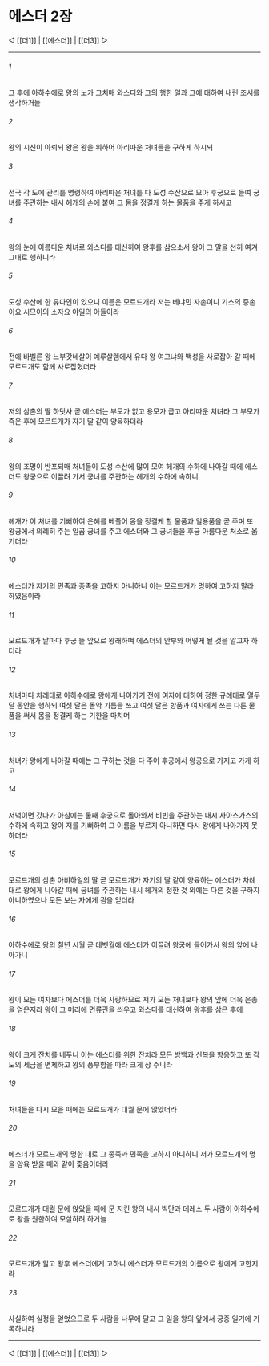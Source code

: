 # 에스더 2장

◁ [[더1]] | [[에스더]] | [[더3]] ▷
***

###### 1
그 후에 아하수에로 왕의 노가 그치매 와스디와 그의 행한 일과 그에 대하여 내린 조서를 생각하거늘

###### 2
왕의 시신이 아뢰되 왕은 왕을 위하어 아리따운 처녀들을 구하게 하시되

###### 3
전국 각 도에 관리를 명령하여 아리따운 처녀를 다 도성 수산으로 모아 후궁으로 들여 궁녀를 주관하는 내시 헤개의 손에 붙여 그 몸을 정결케 하는 물품을 주게 하시고

###### 4
왕의 눈에 아름다운 처녀로 와스디를 대신하여 왕후를 삼으소서 왕이 그 말을 선히 여겨 그대로 행하니라

###### 5
도성 수산에 한 유다인이 있으니 이름은 모르드개라 저는 베냐민 자손이니 기스의 증손이요 시므이의 소자요 야일의 아들이라

###### 6
전에 바벨론 왕 느부갓네살이 예루살렘에서 유다 왕 여고냐와 백성을 사로잡아 갈 때에 모르드개도 함께 사로잡혔더라

###### 7
저의 삼촌의 딸 하닷사 곧 에스더는 부모가 없고 용모가 곱고 아리따운 처녀라 그 부모가 죽은 후에 모르드개가 자기 딸 같이 양육하더라

###### 8
왕의 조명이 반포되매 처녀들이 도성 수산에 많이 모여 헤개의 수하에 나아갈 때에 에스더도 왕궁으로 이끌려 가서 궁녀를 주관하는 헤개의 수하에 속하니

###### 9
헤개가 이 처녀를 기뻐하여 은혜를 베풀어 몸을 정결케 할 물품과 일용품을 곧 주며 또 왕궁에서 의례히 주는 일곱 궁녀를 주고 에스더와 그 궁녀들을 후궁 아름다운 처소로 옮기더라

###### 10
에스더가 자기의 민족과 종족을 고하지 아니하니 이는 모르드개가 명하여 고하지 말라 하였음이라

###### 11
모르드개가 날마다 후궁 뜰 앞으로 왕래하며 에스더의 안부와 어떻게 될 것을 알고자 하더라

###### 12
처녀마다 차례대로 아하수에로 왕에게 나아가기 전에 여자에 대하여 정한 규례대로 열두 달 동안을 행하되 여섯 달은 몰약 기름을 쓰고 여섯 달은 향품과 여자에게 쓰는 다른 물품을 써서 몸을 정결케 하는 기한을 마치며

###### 13
처녀가 왕에게 나아갈 때에는 그 구하는 것을 다 주어 후궁에서 왕궁으로 가지고 가게 하고

###### 14
저녁이면 갔다가 아침에는 둘째 후궁으로 돌아와서 비빈을 주관하는 내시 사아스가스의 수하에 속하고 왕이 저를 기뻐하여 그 이름을 부르지 아니하면 다시 왕에게 나아가지 못하더라

###### 15
모르드개의 삼촌 아비하일의 딸 곧 모르드개가 자기의 딸 같이 양육하는 에스더가 차례대로 왕에게 나아갈 때에 궁녀를 주관하는 내시 헤개의 정한 것 외에는 다른 것을 구하지 아니하였으나 모든 보는 자에게 굄을 얻더라

###### 16
아하수에로 왕의 칠년 시월 곧 데벳월에 에스더가 이끌려 왕궁에 들어가서 왕의 앞에 나아가니

###### 17
왕이 모든 여자보다 에스더를 더욱 사랑하므로 저가 모든 처녀보다 왕의 앞에 더욱 은총을 얻은지라 왕이 그 머리에 면류관을 씌우고 와스디를 대신하여 왕후를 삼은 후에

###### 18
왕이 크게 잔치를 베푸니 이는 에스더를 위한 잔치라 모든 방백과 신복을 향응하고 또 각 도의 세금을 면제하고 왕의 풍부함을 따라 크게 상 주니라

###### 19
처녀들을 다시 모을 때에는 모르드개가 대궐 문에 앉았더라

###### 20
에스더가 모르드개의 명한 대로 그 종족과 민족을 고하지 아니하니 저가 모르드개의 명을 양육 받을 때와 같이 좇음이더라

###### 21
모르드개가 대궐 문에 앉았을 때에 문 지킨 왕의 내시 빅단과 데레스 두 사람이 아하수에로 왕을 원한하여 모살하려 하거늘

###### 22
모르드개가 알고 왕후 에스더에게 고하니 에스더가 모르드개의 이름으로 왕에게 고한지라

###### 23
사실하여 실정을 얻었으므로 두 사람을 나무에 달고 그 일을 왕의 앞에서 궁중 일기에 기록하니라

***
◁ [[더1]] | [[에스더]] | [[더3]] ▷